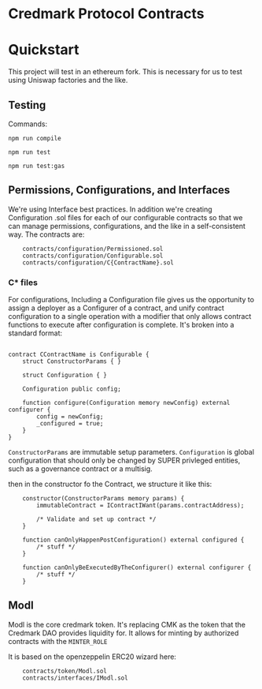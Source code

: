 # Credmark Protocol Contracts

# Quickstart

This project will test in an ethereum fork. This is necessary for us to test using Uniswap factories and the like.

## Testing

Commands:

`npm run compile`

`npm run test`

`npm run test:gas`

## Permissions, Configurations, and Interfaces

We're using Interface best practices. In addition we're creating Configuration .sol files for each of our configurable contracts so that we can manage permissions, configurations, and the like in a self-consistent way. The contracts are:
```
    contracts/configuration/Permissioned.sol
    contracts/configuration/Configurable.sol
    contracts/configuration/C{ContractName}.sol
```

### C* files

For configurations, Including a Configuration file gives us the opportunity to assign a deployer as a Configurer of a contract, and unify contract configuration to a single operation with a modifier that only allows contract functions to execute after configuration is complete. It's broken into a standard format:

```

contract CContractName is Configurable {
    struct ConstructorParams { }

    struct Configuration { }

    Configuration public config;

    function configure(Configuration memory newConfig) external configurer {
        config = newConfig;
        _configured = true;
    }
}

```
`ConstructorParams` are immutable setup parameters. `Configuration` is global configuration that should only be changed by SUPER privleged entities, such as a governance contract or a multisig.

then in the constructor fo the Contract, we structure it like this:

```
    constructor(ConstructorParams memory params) { 
        immutableContract = IContractIWant(params.contractAddress);

        /* Validate and set up contract */
    }

    function canOnlyHappenPostConfiguration() external configured {
        /* stuff */
    }

    function canOnlyBeExecutedByTheConfigurer() external configurer {
        /* stuff */
    }
```

## Modl

Modl is the core credmark token. It's replacing CMK as the token that the Credmark DAO provides liquidity for. It allows for minting by authorized contracts with the `MINTER_ROLE`

It is based on the openzeppelin ERC20 wizard here: 
```
    contracts/token/Modl.sol
    contracts/interfaces/IModl.sol
```